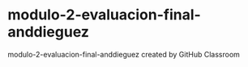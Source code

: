 # modulo-2-evaluacion-final-anddieguez
modulo-2-evaluacion-final-anddieguez created by GitHub Classroom
